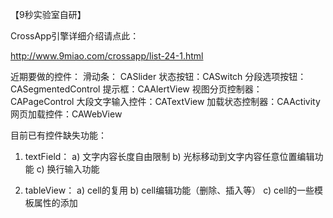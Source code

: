
【9秒实验室自研】
 CrossApp引擎详细介绍请点此：

 http://www.9miao.com/crossapp/list-24-1.html


近期要做的控件：滑动条： CASlider状态按钮：CASwitch分段选项按钮：CASegmentedControl提示框：CAAlertView视图分页控制器：CAPageControl大段文字输入控件：CATextView加载状态控制器：CAActivity网页加载控件：CAWebView

目前已有控件缺失功能：
1.	textField：a)	文字内容长度自由限制b)	光标移动到文字内容任意位置编辑功能c)	换行输入功能1.	tableView：a)	cell的复用b)	cell编辑功能（删除、插入等）c)	cell的一些模板属性的添加
